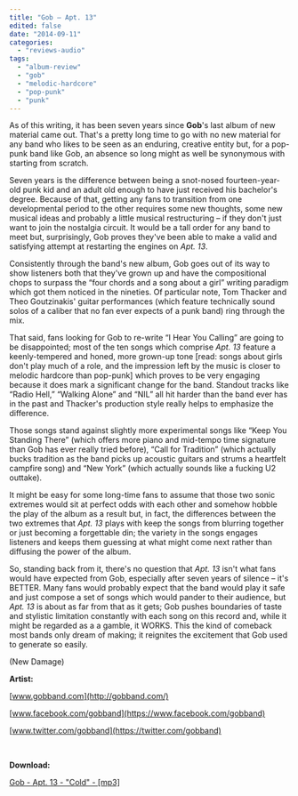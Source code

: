 ```yaml
---
title: "Gob – Apt. 13"
edited: false
date: "2014-09-11"
categories:
  - "reviews-audio"
tags:
  - "album-review"
  - "gob"
  - "melodic-hardcore"
  - "pop-punk"
  - "punk"
---
```


As of this writing, it has been seven years since **Gob**'s last album of new material came out. That's a pretty long time to go with no new material for any band who likes to be seen as an enduring, creative entity but, for a pop-punk band like Gob, an absence so long might as well be synonymous with starting from scratch.

Seven years is the difference between being a snot-nosed fourteen-year-old punk kid and an adult old enough to have just received his bachelor's degree. Because of that, getting any fans to transition from one developmental period to the other requires some new thoughts, some new musical ideas and probably a little musical restructuring – if they don't just want to join the nostalgia circuit. It would be a tall order for any band to meet but, surprisingly, Gob proves they've been able to make a valid and satisfying attempt at restarting the engines on _Apt. 13_.

Consistently through the band's new album, Gob goes out of its way to show listeners both that they've grown up and have the compositional chops to surpass the “four chords and a song about a girl” writing paradigm which got them noticed in the nineties. Of particular note, Tom Thacker and Theo Goutzinakis' guitar performances (which feature technically sound solos of a caliber that no fan ever expects of a punk band) ring through the mix.

That said, fans looking for Gob to re-write “I Hear You Calling” are going to be disappointed; most of the ten songs which comprise _Apt. 13_ feature a keenly-tempered and honed, more grown-up tone \[read: songs about girls don't play much of a role, and the impression left by the music is closer to melodic hardcore than pop-punk\] which proves to be very engaging because it does mark a significant change for the band. Standout tracks like “Radio Hell,” “Walking Alone” and “NIL” all hit harder than the band ever has in the past and Thacker's production style really helps to emphasize the difference.

Those songs stand against slightly more experimental songs like “Keep You Standing There” (which offers more piano and mid-tempo time signature than Gob has ever really tried before), “Call for Tradition” (which actually bucks tradition as the band picks up acoustic guitars and strums a heartfelt campfire song) and “New York” (which actually sounds like a fucking U2 outtake).

It might be easy for some long-time fans to assume that those two sonic extremes would sit at perfect odds with each other and somehow hobble the play of the album as a result but, in fact, the differences between the two extremes that _Apt. 13_ plays with keep the songs from blurring together or just becoming a forgettable din; the variety in the songs engages listeners and keeps them guessing at what might come next rather than diffusing the power of the album.

So, standing back from it, there's no question that _Apt. 13_ isn't what fans would have expected from Gob, especially after seven years of silence – it's BETTER. Many fans would probably expect that the band would play it safe and just compose a set of songs which would pander to their audience, but _Apt. 13_ is about as far from that as it gets; Gob pushes boundaries of taste and stylistic limitation constantly with each song on this record and, while it might be regarded as a a gamble, it WORKS. This the kind of comeback most bands only dream of making; it reignites the excitement that Gob used to generate so easily.

(New Damage)

**Artist:**

[www.gobband.com](http://gobband.com/)

[www.facebook.com/gobband](https://www.facebook.com/gobband)

[www.twitter.com/gobband](https://twitter.com/gobband)

 

**Download:**

[Gob - Apt. 13 - "Cold" - \[mp3\]](http://www.groundcontrolmag.com/music/Gob-Cold.mp3)
